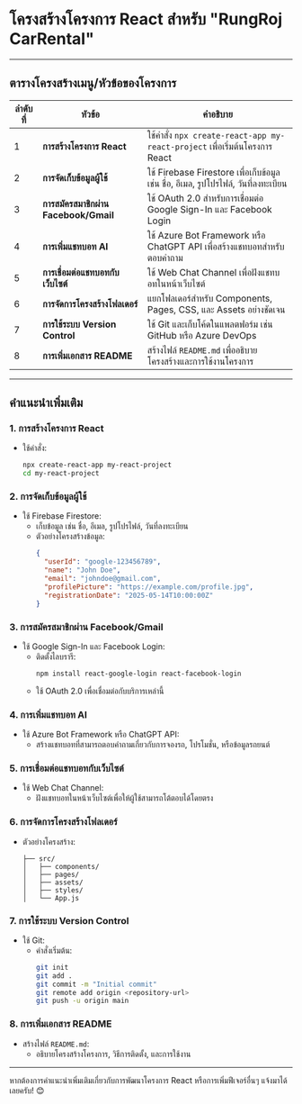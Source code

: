# โครงสร้างโครงการ React สำหรับ "RungRoj CarRental"

---

## **ตารางโครงสร้างเมนู/หัวข้อของโครงการ**

| **ลำดับที่** | **หัวข้อ**                                   | **คำอธิบาย**                                                                 |
|--------------|----------------------------------------------|------------------------------------------------------------------------------|
| 1            | **การสร้างโครงการ React**                   | ใช้คำสั่ง `npx create-react-app my-react-project` เพื่อเริ่มต้นโครงการ React |
| 2            | **การจัดเก็บข้อมูลผู้ใช้**                   | ใช้ Firebase Firestore เพื่อเก็บข้อมูล เช่น ชื่อ, อีเมล, รูปโปรไฟล์, วันที่ลงทะเบียน |
| 3            | **การสมัครสมาชิกผ่าน Facebook/Gmail**       | ใช้ OAuth 2.0 สำหรับการเชื่อมต่อ Google Sign-In และ Facebook Login          |
| 4            | **การเพิ่มแชทบอท AI**                       | ใช้ Azure Bot Framework หรือ ChatGPT API เพื่อสร้างแชทบอทสำหรับตอบคำถาม    |
| 5            | **การเชื่อมต่อแชทบอทกับเว็บไซต์**           | ใช้ Web Chat Channel เพื่อฝังแชทบอทในหน้าเว็บไซต์                          |
| 6            | **การจัดการโครงสร้างโฟลเดอร์**              | แยกโฟลเดอร์สำหรับ Components, Pages, CSS, และ Assets อย่างชัดเจน            |
| 7            | **การใช้ระบบ Version Control**              | ใช้ Git และเก็บโค้ดในแพลตฟอร์ม เช่น GitHub หรือ Azure DevOps               |
| 8            | **การเพิ่มเอกสาร README**                   | สร้างไฟล์ `README.md` เพื่ออธิบายโครงสร้างและการใช้งานโครงการ              |

---

## **คำแนะนำเพิ่มเติม**

### **1. การสร้างโครงการ React**
- ใช้คำสั่ง:
  ```bash
  npx create-react-app my-react-project
  cd my-react-project
  ```

### **2. การจัดเก็บข้อมูลผู้ใช้**
- ใช้ Firebase Firestore:
  - เก็บข้อมูล เช่น ชื่อ, อีเมล, รูปโปรไฟล์, วันที่ลงทะเบียน
  - ตัวอย่างโครงสร้างข้อมูล:
    ```json
    {
      "userId": "google-123456789",
      "name": "John Doe",
      "email": "johndoe@gmail.com",
      "profilePicture": "https://example.com/profile.jpg",
      "registrationDate": "2025-05-14T10:00:00Z"
    }
    ```

### **3. การสมัครสมาชิกผ่าน Facebook/Gmail**
- ใช้ Google Sign-In และ Facebook Login:
  - ติดตั้งไลบรารี:
    ```bash
    npm install react-google-login react-facebook-login
    ```
  - ใช้ OAuth 2.0 เพื่อเชื่อมต่อกับบริการเหล่านี้

### **4. การเพิ่มแชทบอท AI**
- ใช้ Azure Bot Framework หรือ ChatGPT API:
  - สร้างแชทบอทที่สามารถตอบคำถามเกี่ยวกับการจองรถ, โปรโมชั่น, หรือข้อมูลรถยนต์

### **5. การเชื่อมต่อแชทบอทกับเว็บไซต์**
- ใช้ Web Chat Channel:
  - ฝังแชทบอทในหน้าเว็บไซต์เพื่อให้ผู้ใช้สามารถโต้ตอบได้โดยตรง

### **6. การจัดการโครงสร้างโฟลเดอร์**
- ตัวอย่างโครงสร้าง:
  ```
  ├── src/
  │   ├── components/
  │   ├── pages/
  │   ├── assets/
  │   ├── styles/
  │   └── App.js
  ```

### **7. การใช้ระบบ Version Control**
- ใช้ Git:
  - คำสั่งเริ่มต้น:
    ```bash
    git init
    git add .
    git commit -m "Initial commit"
    git remote add origin <repository-url>
    git push -u origin main
    ```

### **8. การเพิ่มเอกสาร README**
- สร้างไฟล์ `README.md`:
  - อธิบายโครงสร้างโครงการ, วิธีการติดตั้ง, และการใช้งาน

---

หากต้องการคำแนะนำเพิ่มเติมเกี่ยวกับการพัฒนาโครงการ React หรือการเพิ่มฟีเจอร์อื่นๆ แจ้งมาได้เลยครับ! 😊
